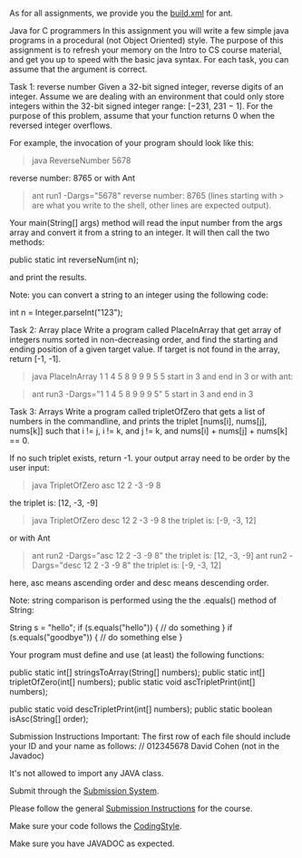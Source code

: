 As for all assignments, we provide you the [build.xml](https://github.com/HodyahAdler/-BIUoop2022summer/blob/main/ass1/build.xml) for ant.

Java for C programmers
In this assignment you will write a few simple java programs in a procedural (not Object Oriented) style. The purpose of this assignment is to refresh your memory on the Intro to CS course material, and get you up to speed with the basic java syntax. For each task, you can assume that the argument is correct.

Task 1: reverse number
Given a 32-bit signed integer, reverse digits of an integer.
Assume we are dealing with an environment that could only store integers within the 32-bit signed integer range: [−231, 231 − 1]. For the purpose of this problem, assume that your function returns 0 when the reversed integer overflows.

For example, the invocation of your program should look like this:

> java ReverseNumber 5678

reverse number: 8765
or with Ant

> ant run1 -Dargs="5678"
reverse number: 8765
(lines starting with > are what you write to the shell, other lines are expected output).

Your main(String[] args) method will read the input number from the args array and convert it from a string to an integer. It will then call the two methods:

public static int reverseNum(int n);

and print the results.

Note: you can convert a string to an integer using the following code:

int n = Integer.parseInt("123");

Task 2: Array place
Write a program called PlaceInArray that get array of integers nums sorted in non-decreasing order, and find the starting and ending position of a given target value. If target is not found in the array, return [-1, -1].


> java PlaceInArray 1 1 4 5 8 9 9 9 5
5 start in 3 and end in 3
or with ant:

> ant run3 -Dargs="1 1 4 5 8 9 9 9 5" 
5 start in 3 and end in 3


Task 3: Arrays
Write a program called tripletOfZero that gets a list of numbers in the commandline, and prints the triplet [nums[i], nums[j], nums[k]] such that i != j, i != k, and j != k, and nums[i] + nums[j] + nums[k] == 0.

If no such triplet exists, return -1. your output array need to be order by the user input:

> java TripletOfZero asc 12 2 -3 -9 8

the triplet is: [12, -3, -9]
> java TripletOfZero desc 12 2 -3 -9 8
the triplet is: [-9, -3, 12]

or with Ant

> ant run2 -Dargs="asc 12 2 -3 -9 8"
the triplet is: [12, -3, -9]
> ant run2 -Dargs="desc 12 2 -3 -9 8"
the triplet is: [-9, -3, 12]


here, asc means ascending order and desc means descending order.

Note: string comparison is performed using the the .equals() method of String:

String s = "hello";
if (s.equals("hello")) {
   // do something
} 
if (s.equals("goodbye")) {
   // do something else
}

Your program must define and use (at least) the following functions:

public static int[] stringsToArray(String[] numbers);
public static int[] tripletOfZero(int[] numbers);
public static void ascTripletPrint(int[] numbers);


public static void descTripletPrint(int[] numbers);
public static boolean isAsc(String[] order);



Submission Instructions
Important: The first row of each file should include your ID and your name as follows: // 012345678 David Cohen (not in the Javadoc)

It's not allowed to import any JAVA class.

Submit through the [Submission System](http://submit.cs.biu.ac.il/).

Please follow the general [Submission Instructions](https://github.com/HodyahAdler/-BIUoop2022summer/wiki/Submission-Instructions) for the course.

Make sure your code follows the [CodingStyle](https://github.com/HodyahAdler/-BIUoop2022summer/wiki/CodingStyle).

Make sure you have JAVADOC as expected. 
